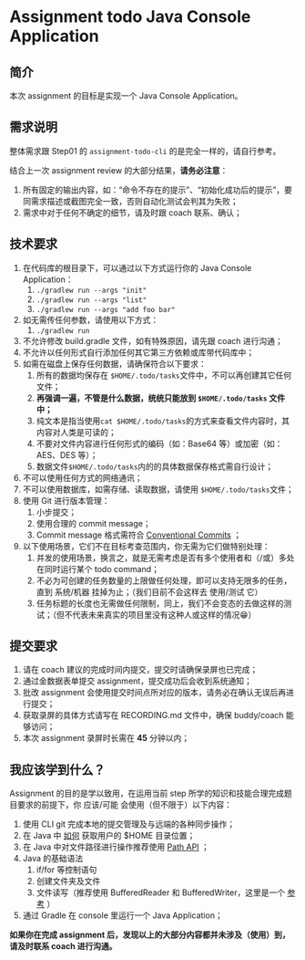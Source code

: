 # Assignment todo Java Console Application

## 简介

本次 assignment 的目标是实现一个 Java Console Application。

## 需求说明

整体需求跟 Step01 的 `assignment-todo-cli` 的是完全一样的，请自行参考。

结合上一次 assignment review 的大部分结果，**请务必注意**：

1. 所有固定的输出内容，如：“命令不存在的提示”、“初始化成功后的提示”，要同需求描述或截图完全一致，否则自动化测试会判其为失败；
1. 需求中对于任何不确定的细节，请及时跟 coach 联系、确认；

## 技术要求

1. 在代码库的根目录下，可以通过以下方式运行你的 Java Console Application：
   1. `./gradlew run --args "init"`
   1. `./gradlew run --args "list"`
   1. `./gradlew run --args "add foo bar"`
1. 如无需传任何参数，请使用以下方式：
   1. `./gradlew run`
1. 不允许修改 build.gradle 文件，如有特殊原因，请先跟 coach 进行沟通；
1. 不允许以任何形式自行添加任何其它第三方依赖或库带代码库中；
1. 如需在磁盘上保存任何数据，请确保符合以下要求：
   1. 所有的数据均保存在 `$HOME/.todo/tasks`文件中，不可以再创建其它任何文件；
   1. **再强调一遍，不管是什么数据，统统只能放到 `$HOME/.todo/tasks` 文件中；**
   1. 纯文本是指当使用`cat $HOME/.todo/tasks`的方式来查看文件内容时，其内容对人类是可读的；
   1. 不要对文件内容进行任何形式的编码（如：Base64 等）或加密（如：AES、DES 等）；
   1. 数据文件`$HOME/.todo/tasks`内的的具体数据保存格式需自行设计；
1. 不可以使用任何方式的网络通讯；
1. 不可以使用数据库，如需存储、读取数据，请使用 `$HOME/.todo/tasks`文件；
1. 使用 Git 进行版本管理：
   1. 小步提交；
   2. 使用合理的 commit message；
   3. Commit message 格式需符合 [Conventional Commits](https://www.conventionalcommits.org/) ；
1. 以下使用场景，它们不在目标考查范围内，你无需为它们做特别处理：
   1. 并发的使用场景，换言之，就是无需考虑是否有多个使用者和（/或）多处在同时运行某个 todo command；
   1. 不必为可创建的任务数量的上限做任何处理，即可以支持无限多的任务，直到 系统/机器 挂掉为止；（我们目前不会这样去 使用/测试 它）
   1. 任务标题的长度也无需做任何限制，同上，我们不会变态的去做这样的测试；（但不代表未来真实的项目里没有这种人或这样的情况😁）

## 提交要求

1. 请在 coach 建议的完成时间内提交，提交时请确保录屏也已完成；
2. 通过金数据表单提交 assignment，提交成功后会收到系统通知；
3. 批改 assignment 会使用提交时间点所对应的版本，请务必在确认无误后再进行提交；
5. 获取录屏的具体方式请写在 RECORDING.md 文件中，确保 buddy/coach 能够访问；
6. 本次 assignment 录屏时长需在 **45** 分钟以内；

## 我应该学到什么？

Assignment 的目的是学以致用，在运用当前 step 所学的知识和技能合理完成题目要求的前提下，你 应该/可能 会使用（但不限于）以下内容：

1. 使用 CLI git 完成本地的提交管理及与远端的各种同步操作；
1. 在 Java 中 [如何](https://stackoverflow.com/a/586345) 获取用户的 $HOME 目录位置；
1. 在 Java 中对文件路径进行操作推荐使用 [Path API](https://www.novixys.com/blog/java-path-api-tutorial/) ；
1. Java 的基础语法
   1. if/for 等控制语句
   1. 创建文件夹及文件
   1. 文件读写（推荐使用 BufferedReader 和 BufferedWriter，这里是一个 [参考](https://www.youtube.com/watch?v=hgF21imQ_Is) ）
1. 通过 Gradle 在 console 里运行一个 Java Application；

**如果你在完成 assignment 后，发现以上的大部分内容都并未涉及（使用）到，请及时联系 coach 进行沟通。**
